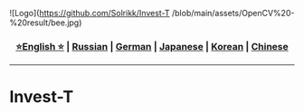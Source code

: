 ![Logo](https://github.com/Solrikk/Invest-T /blob/main/assets/OpenCV%20-%20result/bee.jpg)

<div align="center">
  <h3>
    <a href="https://github.com/Solrikk/Invest-T /blob/main/README.md">⭐English ⭐</a> |
    <a href="https://github.com/Solrikk/Invest-T /blob/main/README_RU.md">Russian</a> |
    <a href="https://github.com/Solrikk/Invest-T /blob/main/README_GE.md">German</a> |
    <a href="https://github.com/Solrikk/Invest-T /blob/main/README_JP.md">Japanese</a> |
    <a href="README_KR.md">Korean</a> |
    <a href="README_CN.md">Chinese</a>
  </h3>
</div>

-----------------

# Invest-T 
